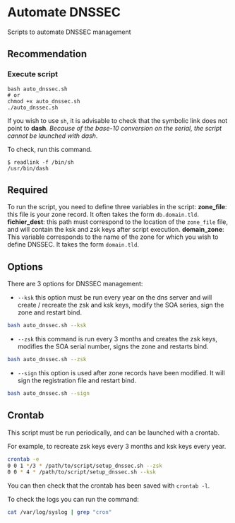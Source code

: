 # Automate DNSSEC

Scripts to automate DNSSEC management

## Recommendation
### Execute script

```
bash auto_dnssec.sh
# or
chmod +x auto_dnssec.sh
./auto_dnssec.sh
```

If you wish to use `sh`, it is advisable to check that the symbolic link does not point to **dash**.
*Because of the base-10 conversion on the serial, the script cannot be launched with dash*.

To check, run this command.
```
$ readlink -f /bin/sh
/usr/bin/dash
```

## Required

To run the script, you need to define three variables in the script:
**zone_file**: this file is your zone record. It often takes the form `db.domain.tld`.
**fichier_dest**: this path must correspond to the location of the `zone_file` file, and will contain the ksk and zsk keys after script execution.
**domain_zone**: This variable corresponds to the name of the zone for which you wish to define DNSSEC. It takes the form `domain.tld`.

## Options

There are 3 options for DNSSEC management:

* `--ksk` this option must be run every year on the dns server and will create / recreate the zsk and ksk keys, modify the SOA series, sign the zone and restart bind.
```bash
bash auto_dnssec.sh --ksk
```

* `--zsk` this command is run every 3 months and creates the zsk keys, modifies the SOA serial number, signs the zone and restarts bind.
```bash
bash auto_dnssec.sh --zsk
```

* `--sign` this option is used after zone records have been modified. It will sign the registration file and restart bind.
```bash
bash auto_dnssec.sh --sign
```

## Crontab

This script must be run periodically, and can be launched with a crontab.

For example, to recreate zsk keys every 3 months and ksk keys every year.
```bash
crontab -e
0 0 1 */3 * /path/to/script/setup_dnssec.sh --zsk
0 0 * 4 * /path/to/script/setup_dnssec.sh --ksk
```

You can then check that the crontab has been saved with `crontab -l`.

To check the logs you can run the command:
```bash
cat /var/log/syslog | grep "cron"
```
